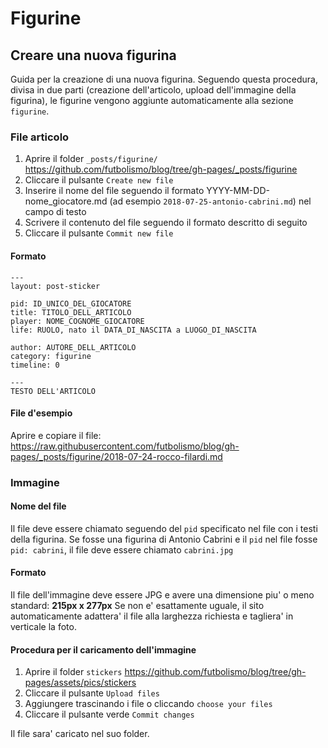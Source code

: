 # Figurine	

## Creare una nuova figurina
Guida per la creazione di una nuova figurina. Seguendo questa procedura, divisa in due parti (creazione dell'articolo, upload dell'immagine della figurina), le figurine vengono aggiunte automaticamente alla sezione `figurine`.

### File articolo

 1. Aprire il folder `_posts/figurine/` https://github.com/futbolismo/blog/tree/gh-pages/_posts/figurine
 2. Cliccare il pulsante `Create new file`
 3. Inserire il nome del file seguendo il formato YYYY-MM-DD-nome_giocatore.md (ad esempio `2018-07-25-antonio-cabrini.md`) nel campo di testo
 4. Scrivere il contenuto del file seguendo il formato descritto di seguito
 5. Cliccare il pulsante `Commit new file`

#### Formato
```
---
layout: post-sticker

pid: ID_UNICO_DEL_GIOCATORE
title: TITOLO_DELL_ARTICOLO
player: NOME_COGNOME_GIOCATORE
life: RUOLO, nato il DATA_DI_NASCITA a LUOGO_DI_NASCITA

author: AUTORE_DELL_ARTICOLO
category: figurine
timeline: 0

---
TESTO DELL'ARTICOLO
```

#### File d'esempio
Aprire e copiare il file: https://raw.githubusercontent.com/futbolismo/blog/gh-pages/_posts/figurine/2018-07-24-rocco-filardi.md

### Immagine

#### Nome del file
Il file deve essere chiamato seguendo del `pid` specificato nel file con i testi della figurina. Se fosse una figurina di Antonio Cabrini e il `pid` nel file fosse `pid: cabrini`, il file deve essere chiamato `cabrini.jpg`

#### Formato
Il file dell'immagine deve essere JPG e avere una dimensione piu' o meno standard: **215px x 277px**
Se non e' esattamente uguale, il sito automaticamente adattera' il file alla larghezza richiesta e tagliera' in verticale la foto.

#### Procedura per il caricamento dell'immagine
 1. Aprire il folder `stickers` https://github.com/futbolismo/blog/tree/gh-pages/assets/pics/stickers
 2. Cliccare il pulsante `Upload files`
 3. Aggiungere trascinando i file o cliccando `choose your files`
 4. Cliccare il pulsante verde `Commit changes`

Il file sara' caricato nel suo folder.

